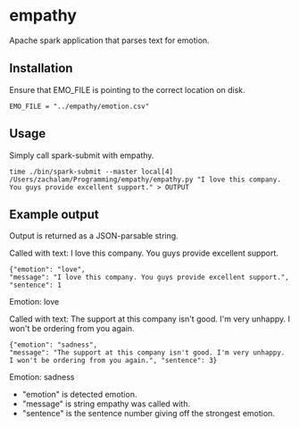 # empathy
Apache spark application that parses text for emotion.

Installation
-----------------------------
Ensure that EMO_FILE is pointing to the correct location on disk.
```
EMO_FILE = "../empathy/emotion.csv"
```

Usage
-----------------------------
Simply call spark-submit with empathy.
```
time ./bin/spark-submit --master local[4] /Users/zachalam/Programming/empathy/empathy.py "I love this company. You guys provide excellent support." > OUTPUT
```

Example output
-----------------------------
Output is returned as a JSON-parsable string.

Called with text: I love this company. You guys provide excellent support.
```
{"emotion": "love",
"message": "I love this company. You guys provide excellent support.", "sentence": 1
```
Emotion: love

Called with text: The support at this company isn't good. I'm very unhappy. I won't be ordering from you again.
```
{"emotion": "sadness",
"message": "The support at this company isn't good. I'm very unhappy. I won't be ordering from you again.", "sentence": 3}
```
Emotion: sadness

* "emotion" is detected emotion.
* "message" is string empathy was called with.
* "sentence" is the sentence number giving off the strongest emotion.
